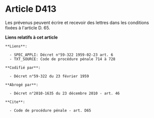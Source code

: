 # Article D413

Les prévenus peuvent écrire et recevoir des lettres dans les conditions fixées à l'article D. 65.

**Liens relatifs à cet article**

	**Liens**:

	  - SPEC_APPLI: Décret n°59-322 1959-02-23 art. 6
	  - TXT_SOURCE: Code de procédure pénale 714 à 728

	**Codifié par**:

	  - Décret n°59-322 du 23 février 1959

	**Abrogé par**:

	  - Décret n°2010-1635 du 23 décembre 2010 - art. 46

	**Cite**:

	  - Code de procédure pénale - art. D65
